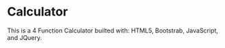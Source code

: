 # Calculator

This is a 4 Function Calculator builted with: HTML5, Bootstrab, JavaScript, and JQuery.
